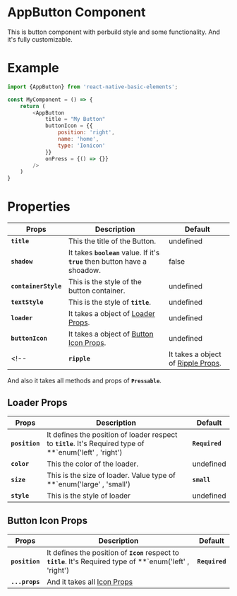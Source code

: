 # AppButton Component
This is button component with perbuild style and some functionality. And it's fully customizable.

# Example
```js
import {AppButton} from 'react-native-basic-elements';

const MyComponent = () => {
    return (
        <AppButton
            title = "My Button"
            buttonIcon = {{
                position: 'right',
                name: 'home',
                type: 'Ionicon'
            }}
            onPress = {() => {}}
        />
    )
}
```
<!-- image -->
# Properties
| Props                | Description                                                                         | Default   |
|----------------------|-------------------------------------------------------------------------------------|-----------|
| **`title`**          | This the title of the Button.                                                       | undefined |
| **`shadow`**         | It takes **`boolean`** value. If it's **`true`** then button have a shoadow.        | false     |
| **`containerStyle`** | This is the style of the button container.                                          | undefined |
| **`textStyle`**      | This is the style of **`title`**.                                                   | undefined |
| **`loader`**      | It takes a object of [Loader Props](#loader-props).                           | undefined |
| **`buttonIcon`**     | It takes a object of [Button Icon Props](#button-icon-props).              | undefined |
<!-- | **`ripple`**         | It takes a object of [Ripple Props]().                                              | undefined | -->

And also it takes all methods and props of **`Pressable`**.


## Loader Props
| Props             | Description                                                                         | Default   |
|-------------------|-------------------------------------------------------------------------------------|-----------|
| **`position`**    | It defines the position of loader respect to **`title`**. It's Required type of **`enum('left' , 'right')  | **`Required`** |
| **`color`**       | This the color of the loader.                                                       | undefined |
| **`size`**        | This is the size of loader. Value type of **`enum('large' , 'small')                | **`small`** |
| **`style`**       | This is the style of loader                                                         | undefined |


## Button Icon Props
| Props             | Description                                                                         | Default   |
|-------------------|-------------------------------------------------------------------------------------|-----------|
| **`position`**    | It defines the position of **`Icon`** respect to **`title`**. It's Required type of **`enum('left' , 'right')  | **`Required`** |
| **`...props`**    | And it takes all [Icon Props](Icon-component.md#properties)                         |           |